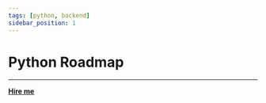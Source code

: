 ```yaml
---
tags: [python, backend]
sidebar_position: 1
---
```


# Python Roadmap

<hr></hr>

<a href="https://calendly.com/mattherzog/business-chat" target="_blank"><b><u>Hire me</u></b></a>
